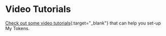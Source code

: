 # Video Tutorials

[Check out some video tutorials](https://www.youtube.com/watch?list=PLttZcObtJJgHbBbPh0qH-iiZSXIcxDCvb&v=4kEvZ4wEmVU){:target="_blank"} that can help you set-up My Tokens.